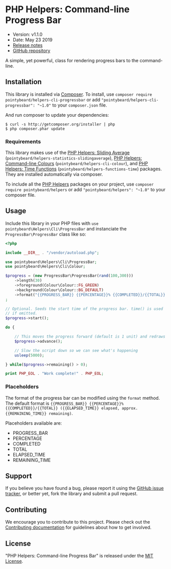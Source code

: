 # PHP Helpers: Command-line Progress Bar

-   Version: v1.1.0
-   Date: May 23 2019
-   [Release notes](https://github.com/pointybeard/helpers-cli-progressbar/blob/master/CHANGELOG.md)
-   [GitHub repository](https://github.com/pointybeard/helpers-cli-progressbar)

A simple, yet powerful, class for rendering progress bars to the command-line.

## Installation

This library is installed via [Composer](http://getcomposer.org/). To install, use `composer require pointybeard/helpers-cli-progressbar` or add `"pointybeard/helpers-cli-progressbar": "~1.0"` to your `composer.json` file.

And run composer to update your dependencies:

    $ curl -s http://getcomposer.org/installer | php
    $ php composer.phar update

### Requirements

This library makes use of the [PHP Helpers: Sliding Average](https://github.com/pointybeard/helpers-statistics-slidingaverage) (`pointybeard/helpers-statistics-slidingaverage`), [PHP Helpers: Command-line Colours](https://github.com/pointybeard/helpers-cli-colour) (`pointybeard/helpers-cli-colour`), and [PHP Helpers: Time Functions](https://github.com/pointybeard/helpers-functions-time) (`pointybeard/helpers-functions-time`) packages. They are installed automatically via composer.

To include all the [PHP Helpers](https://github.com/pointybeard/helpers) packages on your project, use `composer require pointybeard/helpers` or add `"pointybeard/helpers": "~1.0"` to your composer file.

## Usage

Include this library in your PHP files with `use pointybeard\Helpers\Cli\ProgressBar` and instanciate the `ProgressBar\ProgressBar` class like so:

```php
<?php

include __DIR__ . "/vendor/autoload.php";

use pointybeard\Helpers\Cli\ProgressBar;
use pointybeard\Helpers\Cli\Colour;

$progress = (new ProgressBar\ProgressBar(rand(100,300)))
    ->length(30)
    ->foreground(Colour\Colour::FG_GREEN)
    ->background(Colour\Colour::BG_DEFAULT)
    ->format("{{PROGRESS_BAR}} {{PERCENTAGE}}% {{COMPLETED}}/{{TOTAL}} ({{REMAINING_TIME}} remaining)")
;

// Optional. Seeds the start time of the progress bar. time() is used
// if omitted.
$progress->start();

do {

    // This moves the progress forward (default is 1 unit) and redraws it
    $progress->advance();

    // Slow the script down so we can see what's happening
    usleep(5000);

} while($progress->remaining() > 0);

print PHP_EOL . "Work complete!" . PHP_EOL;

```

### Placeholders

The format of the progress bar can be modified using the `format` method. The default format is `{{PROGRESS_BAR}} {{PERCENTAGE}}% {{COMPLETED}}/{{TOTAL}} ({{ELAPSED_TIME}} elapsed, approx. {{REMAINING_TIME}} remaining)`.

Placeholders available are:

-   PROGRESS_BAR
-   PERCENTAGE
-   COMPLETED
-   TOTAL
-   ELAPSED_TIME
-   REMAINING_TIME

## Support

If you believe you have found a bug, please report it using the [GitHub issue tracker](https://github.com/pointybeard/helpers-cli-progressbar/issues),
or better yet, fork the library and submit a pull request.

## Contributing

We encourage you to contribute to this project. Please check out the [Contributing documentation](https://github.com/pointybeard/helpers-cli-progressbar/blob/master/CONTRIBUTING.md) for guidelines about how to get involved.

## License

"PHP Helpers: Command-line Progress Bar" is released under the [MIT License](http://www.opensource.org/licenses/MIT).
